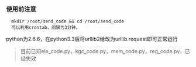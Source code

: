 ### 使用前注意
```
  mkdir /root/send_code && cd /root/send_code
  可以利用crontab，间隔为3分钟。
```
python为2.6.6，在python3.3后将urllib2给改为urllib.request即可正常运行
> 目前已知ele_code.py，kgc_code.py，mem_code.py，reg_code.py，已经失效
